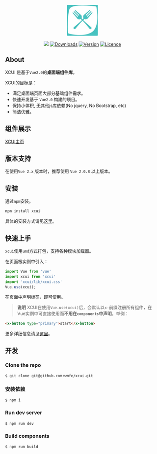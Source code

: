 <p align="center">
    <a href="https://wmfe.github.io/xcui" target="_blank"><img width="100"src="https://raw.githubusercontent.com/wmfe/xcui/2.0/demos/assets/xcui-logo.png"></a>
</p>

<p align="center">
    <a href="https://circleci.com/gh/wmfe/xcui/tree/2.0"><img src="https://img.shields.io/circleci/project/wmfe/xcui/2.0.svg"></a>
    <a href="https://www.npmjs.com/package/xcui"><img src="https://img.shields.io/npm/dm/xcui.svg" alt="Downloads"></a>
    <a href="https://www.npmjs.com/package/xcui"><img src="https://img.shields.io/npm/v/xcui.svg" alt="Version"></a>
    <a href="https://www.npmjs.com/package/xcui"><img src="https://img.shields.io/npm/l/xcui.svg" alt="Licence"></a>
</p>

## About

XCUI 是基于`Vue2.0`的**桌面端组件库**。

XCUI的目标是：

+ 满足桌面端页面大部分基础组件需求。
+ 快速开发基于 `Vue2.0` 构建的项目。
+ 保持小体积, 无其他js库依赖(No jquery, No Bootstrap, etc)
+ 简洁优雅。

## 组件展示

[XCUI主页](https://wmfe.github.io/xcui/)

## 版本支持

在使用`Vue 2.x` 版本时，推荐使用 `Vue 2.0.8` 以上版本。


## 安装

通过`npm`安装。

```bash
npm install xcui
```

具体的安装方式请见[这里](https://wmfe.github.io/xcui/#/intro/installation)。

## 快速上手

`xcui`使用`umd`方式打包，支持各种模块加载器。

在页面根实例中引入：

```javascript
import Vue from 'vue'
import xcui from 'xcui'
import 'xcui/lib/xcui.css'
Vue.use(xcui);
```

在页面中声明标签，即可使用。

> **说明**
> XCUI在使用`Vue.use(xcui)`后，会默认以`x-`前缀注册所有组件，在Vue实例中可直接使用而**不用在`components`中声明**。举例：

```html
<x-button type="primary">start</x-button>
```

更多详细信息请见[这里](https://wmfe.github.io/xcui/#/intro/quickstart)。


## 开发

### Clone the repo
```
$ git clone git@github.com:wmfe/xcui.git
```
### 安装依赖
```
$ npm i
```
### Run dev server
```
$ npm run dev
```
### Build components
```
$ npm run build
```

